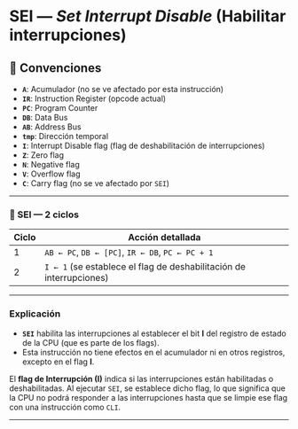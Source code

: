 # SEI — *Set Interrupt Disable* (Habilitar interrupciones)

## 🧠 Convenciones

- **`A`**: Acumulador (no se ve afectado por esta instrucción)
- **`IR`**: Instruction Register (opcode actual)
- **`PC`**: Program Counter
- **`DB`**: Data Bus
- **`AB`**: Address Bus
- **`tmp`**: Dirección temporal
- **`I`**: Interrupt Disable flag (flag de deshabilitación de interrupciones)
- **`Z`**: Zero flag
- **`N`**: Negative flag
- **`V`**: Overflow flag
- **`C`**: Carry flag (no se ve afectado por `SEI`)

---

### 🔹 SEI — **2 ciclos**

| Ciclo | Acción detallada |
|-------|------------------|
| 1     | `AB ← PC`, `DB ← [PC]`, `IR ← DB`, `PC ← PC + 1` |
| 2     | `I ← 1` (se establece el flag de deshabilitación de interrupciones) |

---

### Explicación

- **`SEI`** habilita las interrupciones al establecer el bit **I** del registro de estado de la CPU (que es parte de los flags).
- Esta instrucción no tiene efectos en el acumulador ni en otros registros, excepto en el flag **I**.

El **flag de Interrupción (I)** indica si las interrupciones están habilitadas o deshabilitadas. Al ejecutar `SEI`, se establece dicho flag, lo que significa que la CPU no podrá responder a las interrupciones hasta que se limpie ese flag con una instrucción como `CLI`.

---

